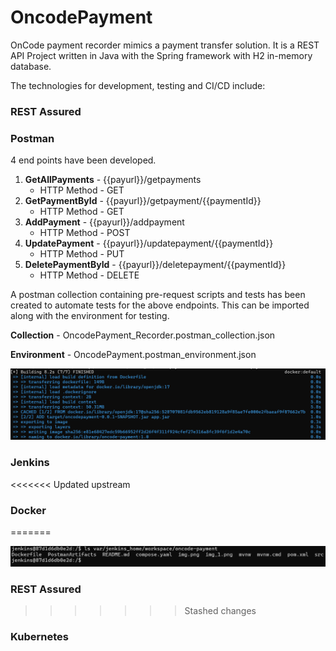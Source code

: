 # OncodePayment

OnCode payment recorder mimics a payment transfer solution. It is a REST API Project written in Java with the Spring framework with H2 in-memory database.

The technologies for development, testing and CI/CD include:

### REST Assured
### Postman
4 end points have been developed.
1. **GetAllPayments** - {{payurl}}/getpayments
   - HTTP Method - GET
2. **GetPaymentById** - {{payurl}}/getpayment/{{paymentId}}
   - HTTP Method - GET
3. **AddPayment** - {{payurl}}/addpayment
   - HTTP Method - POST
4. **UpdatePayment** - {{payurl}}/updatepayment/{{paymentId}}
   - HTTP Method - PUT
5. **DeletePaymentById** - {{payurl}}/deletepayment/{{paymentId}}
   - HTTP Method - DELETE

A postman collection containing pre-request scripts and tests has been created to automate tests for the above endpoints.
This can be imported along with the environment for testing.

**Collection** - OncodePayment_Recorder.postman_collection.json

**Environment** - OncodePayment.postman_environment.json

![img.png](img.png)
### Jenkins
<<<<<<< Updated upstream
### Docker
=======

![img_2.png](img_2.png)

### REST Assured
>>>>>>> Stashed changes
### Kubernetes

